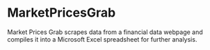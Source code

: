 # MarketPricesGrab
Market Prices Grab scrapes data from a financial data webpage and compiles it into a Microsoft Excel spreadsheet for further analysis.
